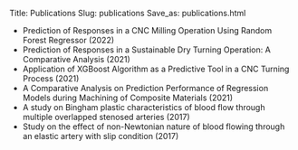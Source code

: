 Title: Publications
Slug: publications
Save_as: publications.html

- Prediction of Responses in a CNC Milling Operation Using Random Forest Regressor (2022)
- Prediction of Responses in a Sustainable Dry Turning Operation: A Comparative Analysis (2021)
- Application of XGBoost Algorithm as a Predictive Tool in a CNC Turning Process (2021)
- A Comparative Analysis on Prediction Performance of Regression Models during Machining of Composite Materials (2021)
- A study on Bingham plastic characteristics of blood flow through multiple overlapped stenosed arteries (2017)
- Study on the effect of non-Newtonian nature of blood flowing through an elastic artery with slip condition (2017)
